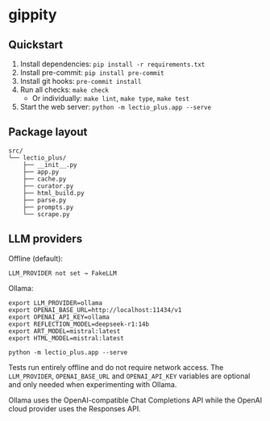 # gippity

## Quickstart

1. Install dependencies: `pip install -r requirements.txt`
2. Install pre-commit: `pip install pre-commit`
3. Install git hooks: `pre-commit install`
4. Run all checks: `make check`
   - Or individually: `make lint`, `make type`, `make test`
5. Start the web server: `python -m lectio_plus.app --serve`

## Package layout

```
src/
└── lectio_plus/
    ├── __init__.py
    ├── app.py
    ├── cache.py
    ├── curator.py
    ├── html_build.py
    ├── parse.py
    ├── prompts.py
    └── scrape.py
```

## LLM providers

Offline (default):

```
LLM_PROVIDER not set → FakeLLM
```

Ollama:

```
export LLM_PROVIDER=ollama
export OPENAI_BASE_URL=http://localhost:11434/v1
export OPENAI_API_KEY=ollama
export REFLECTION_MODEL=deepseek-r1:14b
export ART_MODEL=mistral:latest
export HTML_MODEL=mistral:latest

python -m lectio_plus.app --serve
```

Tests run entirely offline and do not require network access.  The
`LLM_PROVIDER`, `OPENAI_BASE_URL` and `OPENAI_API_KEY` variables are optional
and only needed when experimenting with Ollama.

Ollama uses the OpenAI-compatible Chat Completions API while the OpenAI cloud
provider uses the Responses API.
